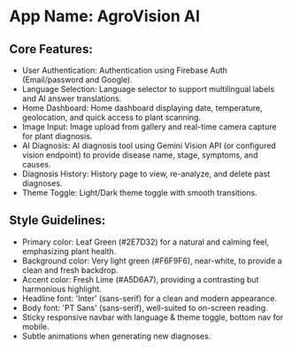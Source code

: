 # **App Name**: AgroVision AI

## Core Features:

- User Authentication: Authentication using Firebase Auth (Email/password and Google).
- Language Selection: Language selector to support multilingual labels and AI answer translations.
- Home Dashboard: Home dashboard displaying date, temperature, geolocation, and quick access to plant scanning.
- Image Input: Image upload from gallery and real-time camera capture for plant diagnosis.
- AI Diagnosis: AI diagnosis tool using Gemini Vision API (or configured vision endpoint) to provide disease name, stage, symptoms, and causes.
- Diagnosis History: History page to view, re-analyze, and delete past diagnoses.
- Theme Toggle: Light/Dark theme toggle with smooth transitions.

## Style Guidelines:

- Primary color: Leaf Green (#2E7D32) for a natural and calming feel, emphasizing plant health.
- Background color: Very light green (#F6F9F6), near-white, to provide a clean and fresh backdrop.
- Accent color: Fresh Lime (#A5D6A7), providing a contrasting but harmonious highlight.
- Headline font: 'Inter' (sans-serif) for a clean and modern appearance.
- Body font: 'PT Sans' (sans-serif), well-suited to on-screen reading.
- Sticky responsive navbar with language & theme toggle, bottom nav for mobile.
- Subtle animations when generating new diagnoses.